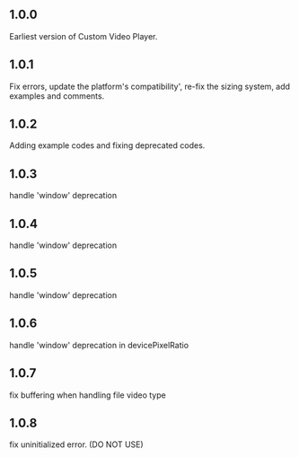 ## 1.0.0

Earliest version of Custom Video Player.

## 1.0.1

Fix errors, update the platform's compatibility', re-fix the sizing system, add examples and comments.

## 1.0.2

Adding example codes and fixing deprecated codes.

## 1.0.3

handle 'window' deprecation

## 1.0.4

handle 'window' deprecation

## 1.0.5

handle 'window' deprecation

## 1.0.6

handle 'window' deprecation in devicePixelRatio

## 1.0.7

fix buffering when handling file video type

## 1.0.8

fix uninitialized error. (DO NOT USE)